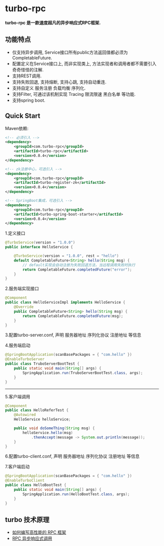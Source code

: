 # turbo-rpc

**turbo-rpc 是一款速度超凡的异步响应式RPC框架.**
## 功能特点
 - 仅支持异步调用, Service接口所有public方法返回值都必须为CompletableFuture.
 - 配置定义在Service接口上, 而非实现类上, 方法实现者和调用者都不需要引入奇奇怪怪的注解.
 - 支持REST调用.
 - 支持失败回退, 支持熔断, 支持心跳, 支持自动重连.
 - 支持自定义 服务注册 负载均衡 序列化.
 - 支持Filter, 可通过该机制实现 Tracing 限流限速 黑白名单 等功能.
 - 支持spring boot.

## Quick Start

Maven依赖: 
```xml
<!-- 必须引入 -->
<dependency>
    <groupId>com.turbo-rpc</groupId>
    <artifactId>turbo-rpc</artifactId>
    <version>0.0.4</version>
</dependency>

<!-- zk注册中心，可选引入 -->
<dependency>
    <groupId>com.turbo-rpc</groupId>
    <artifactId>turbo-register-zk</artifactId>
    <version>0.0.4</version>
</dependency>

<!-- SpringBoot集成，可选引入 -->
<dependency>
    <groupId>com.turbo-rpc</groupId>
    <artifactId>turbo-spring-boot-starter</artifactId>
    <version>0.0.4</version>
</dependency>
```

1.定义接口
```java
@TurboService(version = "1.0.0")
public interface HelloService {

	@TurboService(version = "1.0.0", rest = "hello")
	default CompletableFuture<String> hello(String msg) {
		// default实现会自动注册为失败回退方法，当远程调用失败时执行
		return CompletableFuture.completedFuture("error");
	}
}
```

2.服务端实现接口
```java
@Component
public class HelloServiceImpl implements HelloService {
	@Override
	public CompletableFuture<String> hello(String msg) {
		return CompletableFuture.completedFuture(msg);
	}
}
```

3.配置turbo-server.conf, 声明 服务器地址 序列化协议 注册地址 等信息

4.服务端启动
```java
@SpringBootApplication(scanBasePackages = { "com.hello" })
@EnableTurboServer
public class TruboServerBootTest {
	public static void main(String[] args) {
		SpringApplication.run(TruboServerBootTest.class, args);
	}
}
```
----------

5.客户端调用
```java
@Component
public class HelloReferTest {
	@Autowired
	HelloService helloService;

	public void doSomeThing(String msg) {
		helloService.hello(msg)
			.thenAccept(message -> System.out.println(message));
	}
}
```

6.配置turbo-client.conf, 声明 服务器地址 序列化协议 注册地址 等信息

7.客户端启动
```java
@SpringBootApplication(scanBasePackages = { "com.hello" })
@EnableTurboClient
public class HelloBootTest {
	public static void main(String[] args) {
		SpringApplication.run(HelloBootTest.class, args);
	}
}
```

## turbo 技术原理
- [如何编写高性能的 RPC 框架](https://www.jianshu.com/p/7182b8751e75) 
- [RPC 异步响应式调用](https://www.jianshu.com/p/1e406ffa5f90)
